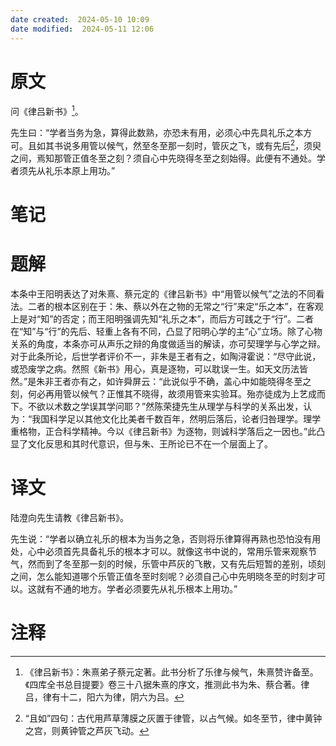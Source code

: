 ```yaml
---
date created:  2024-05-10 10:09
date modified:  2024-05-11 12:06
---
```

# 原文
问《律吕新书》[^1]。

先生曰：“学者当务为急，算得此数熟，亦恐未有用，必须心中先具礼乐之本方可。且如其书说多用管以候气，然至冬至那一刻时，管灰之飞，或有先后[^2]，须臾之间，焉知那管正值冬至之刻？须自心中先晓得冬至之刻始得。此便有不通处。学者须先从礼乐本原上用功。”
# 笔记

# 题解
本条中王阳明表达了对朱熹、蔡元定的《律吕新书》中“用管以候气”之法的不同看法。二者的根本区别在于：朱、蔡以外在之物的无常之“行”来定“乐之本”，在客观上是对“知”的否定；而王阳明强调先知“礼乐之本”，而后方可践之于“行”。二者在“知”与“行”的先后、轻重上各有不同，凸显了阳明心学的主“心”立场。除了心物关系的角度，本条亦可从声乐之辩的角度做适当的解读，亦可契理学与心学之辩。对于此条所论，后世学者评价不一，非朱是王者有之，如陶浔霍说：“尽守此说，或恐废学之病。然照《新书》用心，真是逐物，可以耽误一生。如天文历法皆然。”是朱非王者亦有之，如许舜屏云：“此说似乎不确，盖心中如能晓得冬至之刻，何必再用管以候气？正惟其不晓得，故须用管来实验耳。殆亦徒成为上艺成而下。不欲以术数之学误其学问耶？”然陈荣捷先生从理学与科学的关系出发，认为：“我国科学足以其他文化比美者千数百年，然明后落后，论者归咎理学。理学重格物，正合科学精神。今以《律吕新书》为逐物，则诚科学落后之一因也。”此凸显了文化反思和其时代意识，但与朱、王所论已不在一个层面上了。
# 译文
陆澄向先生请教《律吕新书》。

先生说：“学者以确立礼乐的根本为当务之急，否则将乐律算得再熟也恐怕没有用处，心中必须首先具备礼乐的根本才可以。就像这书中说的，常用乐管来观察节气，然而到了冬至那一刻的时候，乐管中芦灰的飞散，又有先后短暂的差别，顷刻之间，怎么能知道哪个乐管正值冬至时刻呢？必须自己心中先明晓冬至的时刻才可以。这就有不通的地方。学者必须要先从礼乐根本上用功。”
# 注释

[^1]: 《律吕新书》：朱熹弟子蔡元定著。此书分析了乐律与候气，朱熹赞许备至。《四库全书总目提要》卷三十八据朱熹的序文，推测此书为朱、蔡合著。律吕，律有十二，阳六为律，阴六为吕。
[^2]: “且如”四句：古代用芦草薄膜之灰置于律管，以占气候。如冬至节，律中黄钟之宫，则黄钟管之芦灰飞动。